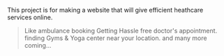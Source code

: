 This project is for making a website that will give efficient heathcare services online.
>Like ambulance booking
>Getting Hassle free doctor's appointment.
>finding Gyms & Yoga center near your location.
>and many more coming...
